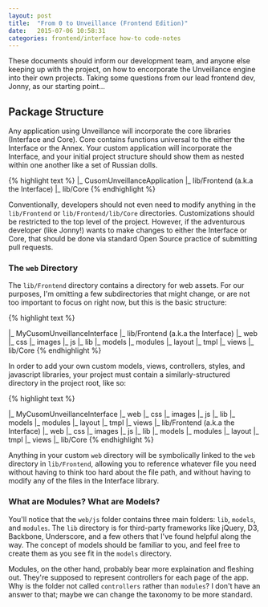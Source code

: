 ```yaml
---
layout: post
title:  "From 0 to Unveillance (Frontend Edition)"
date:   2015-07-06 10:58:31
categories: frontend/interface how-to code-notes
---
```


These documents should inform our development team, and anyone else keeping up with the project, on how to encorporate the Unveillance engine into their own projects.  Taking some questions from our lead frontend dev, Jonny, as our starting point...

## Package Structure

Any application using Unveillance will incorporate the core libraries (Interface and Core).  Core contains functions universal to the either the Interface or the Annex.  Your custom application will incorporate the Interface, and your initial project structure should show them as nested within one another like a set of Russian dolls.

{% highlight text %}
|_ CusomUnveillanceApplication
	|_ lib/Frontend (a.k.a the Interface)
		|_ lib/Core
{% endhighlight %}

Conventionally, developers should not even need to modify anything in the `lib/Frontend` or `lib/Frontend/lib/Core` directories.  Customizations should be restricted to the top level of the project.  However, if the adventurous developer (like Jonny!) wants to make changes to either the Interface or Core, that should be done via standard Open Source practice of submitting pull requests.

### The `web` Directory

The `lib/Frontend` directory contains a directory for web assets.  For our purposes, I'm omitting a few subdirectories that might change, or are not too important to focus on right now, but this is the basic structure:

{% highlight text %}

|_ MyCusomUnveillanceInterface
	|_ lib/Frontend (a.k.a the Interface)
		|_ web
			|_ css
			|_ images
			|_ js
				|_ lib
				|_ models
				|_ modules
			|_ layout
				|_ tmpl
				|_ views
		|_ lib/Core
{% endhighlight %}

In order to add your own custom models, views, controllers, styles, and javascript libraries, your project must contain a similarly-structured directory in the project root, like so:

{% highlight text %}

|_ MyCusomUnveillanceInterface
	|_ web
		|_ css
		|_ images
		|_ js
			|_ lib
			|_ models
			|_ modules
		|_ layout
			|_ tmpl
			|_ views
	|_ lib/Frontend (a.k.a the Interface)
		|_ web
			|_ css
			|_ images
			|_ js
				|_ lib
				|_ models
				|_ modules
			|_ layout
				|_ tmpl
				|_ views
		|_ lib/Core
{% endhighlight %}

Anything in your custom `web` directory will be symbolically linked to the `web` directory in `lib/Frontend`, allowing you to reference whatever file you need without having to think too hard about the file path, and without having to modify any of the files in the Interface library.

### What are Modules?  What are Models?

You'll notice that the `web/js` folder contains three main folders: `lib`, `models`, and `modules`.  The `lib` directory is for third-party frameworks like jQuery, D3, Backbone, Underscore, and a few others that I've found helpful along the way.  The concept of models should be familiar to you, and feel free to create them as you see fit in the `models` directory.  

Modules, on the other hand, probably bear more explaination and fleshing out.  They're supposed to represent controllers for each page of the app.  Why is the folder not called `controllers` rather than `modules`?  I don't have an answer to that; maybe we can change the taxonomy to be more standard.